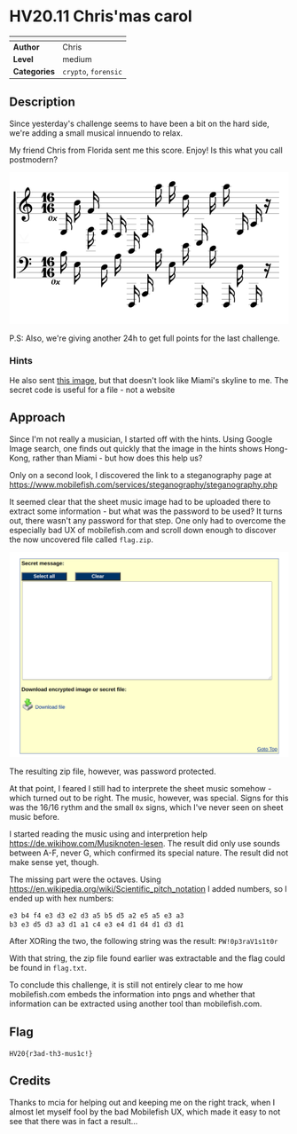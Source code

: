 # HV20.11 Chris'mas carol

| <!-- --> | <!-- --> |
| --- | --- |
| **Author**     | Chris |
| **Level**      | medium |
| **Categories** | `crypto`, `forensic` |

## Description

Since yesterday's challenge seems to have been a bit on the hard side, we're adding a small musical innuendo to relax.

My friend Chris from Florida sent me this score. Enjoy! Is this what you call postmodern?

![Christmas carol](./2e571ba0-57a5-435b-a992-5f02546f9e90.png)

P.S: Also, we're giving another 24h to get full points for the last challenge.

### Hints
He also sent [this image](./f3d66342-bdbc-4fe6-859a-385300057e07.png), but that doesn't look like Miami's skyline to me.
The secret code is useful for a file - not a website

## Approach

Since I'm not really a musician, I started off with the hints. Using Google Image search, one finds out quickly that the image in the hints shows Hong-Kong, rather than Miami - but how does this help us?

Only on a second look, I discovered the link to a steganography page at https://www.mobilefish.com/services/steganography/steganography.php

It seemed clear that the sheet music image had to be uploaded there to extract some information - but what was the password to be used? It turns out, there wasn't any password for that step. One only had to overcome the especially bad UX of mobilefish.com and scroll down enough to discover the now uncovered file called `flag.zip`.

![Bad UX](./bad_mobilefish_ux.png)

The resulting zip file, however, was password protected. 

At that point, I feared I still had to interprete the sheet music somehow - which turned out to be right. The music, however, was special. Signs for this was the 16/16 rythm and the small `0x` signs, which I've never seen on sheet music before. 

I started reading the music using and interpretion help https://de.wikihow.com/Musiknoten-lesen. The result did only use sounds between A-F, never G, which confirmed its special nature. The result did not make sense yet, though.

The missing part were the octaves. Using https://en.wikipedia.org/wiki/Scientific_pitch_notation I added numbers, so I ended up with hex numbers:
```
e3 b4 f4 e3 d3 e2 d3 a5 b5 d5 a2 e5 a5 e3 a3
b3 e3 d5 d3 a3 d1 a1 c4 e3 e4 d1 d4 d1 d3 d1
```

After XORing the two, the following string was the result: `PW!0p3raV1s1t0r`

With that string, the zip file found earlier was extractable and the flag could be found in `flag.txt`.

To conclude this challenge, it is still not entirely clear to me how mobilefish.com embeds the information into pngs and whether that information can be extracted using another tool than mobilefish.com.

## Flag
`HV20{r3ad-th3-mus1c!}`

## Credits
Thanks to mcia for helping out and keeping me on the right track, when I almost let myself fool by the bad Mobilefish UX, which made it easy to not see that there was in fact a result...

